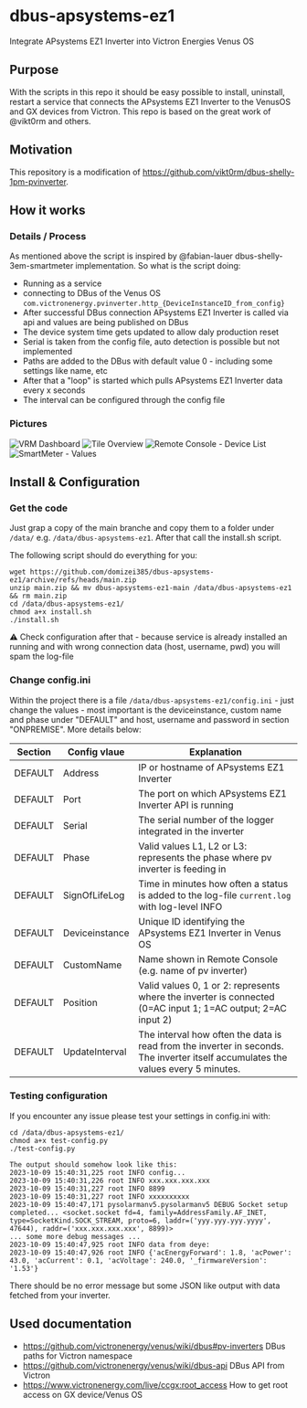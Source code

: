 # dbus-apsystems-ez1
Integrate APsystems EZ1 Inverter into Victron Energies Venus OS

## Purpose
With the scripts in this repo it should be easy possible to install, uninstall, restart a service that connects the APsystems EZ1 Inverter to the VenusOS and GX devices from Victron.
This repo is based on the great work of @vikt0rm and others.

## Motivation
This repository is a modification of https://github.com/vikt0rm/dbus-shelly-1pm-pvinverter. 

## How it works

### Details / Process
As mentioned above the script is inspired by @fabian-lauer dbus-shelly-3em-smartmeter implementation.
So what is the script doing:
- Running as a service
- connecting to DBus of the Venus OS `com.victronenergy.pvinverter.http_{DeviceInstanceID_from_config}`
- After successful DBus connection APsystems EZ1 Inverter is called via api and values are being published on DBus
- The device system time gets updated to allow daly production reset
- Serial is taken from the config file, auto detection is possible but not implemented
- Paths are added to the DBus with default value 0 - including some settings like name, etc
- After that a "loop" is started which pulls APsystems EZ1 Inverter data every x seconds
- The interval can be configured through the config file


### Pictures
![VRM Dashboard](img/vrm-dashboard.png)
![Tile Overview](img/venus-os-overview.png)
![Remote Console - Device List](img/venus-os-devicelist.png) 
![SmartMeter - Values](img/venus-os-device.png)


## Install & Configuration
### Get the code
Just grap a copy of the main branche and copy them to a folder under `/data/` e.g. `/data/dbus-apsystems-ez1`.
After that call the install.sh script.

The following script should do everything for you:
```
wget https://github.com/domizei385/dbus-apsystems-ez1/archive/refs/heads/main.zip
unzip main.zip && mv dbus-apsystems-ez1-main /data/dbus-apsystems-ez1 && rm main.zip
cd /data/dbus-apsystems-ez1/
chmod a+x install.sh
./install.sh
```
⚠️ Check configuration after that - because service is already installed an running and with wrong connection data (host, username, pwd) you will spam the log-file

### Change config.ini
Within the project there is a file `/data/dbus-apsystems-ez1/config.ini` - just change the values - most important is the deviceinstance, custom name and phase under "DEFAULT" and host, username and password in section "ONPREMISE". More details below:

| Section  | Config vlaue | Explanation                                                                                                                       |
| ------------- | ------------- |-----------------------------------------------------------------------------------------------------------------------------------|
| DEFAULT  | Address | IP or hostname of APsystems EZ1 Inverter                                                                                          |
| DEFAULT  | Port | The port on which APsystems EZ1 Inverter API is running                                                                           |
| DEFAULT  | Serial | The serial number of the logger integrated in the inverter                                                                        |
| DEFAULT  | Phase | Valid values L1, L2 or L3: represents the phase where pv inverter is feeding in                                                   |
| DEFAULT  | SignOfLifeLog  | Time in minutes how often a status is added to the log-file `current.log` with log-level INFO                                     |
| DEFAULT  | Deviceinstance | Unique ID identifying the APsystems EZ1 Inverter in Venus OS                                                                                 |
| DEFAULT  | CustomName | Name shown in Remote Console (e.g. name of pv inverter)                                                                           |
| DEFAULT  | Position | Valid values 0, 1 or 2: represents where the inverter is connected (0=AC input 1; 1=AC output; 2=AC input 2)                      |
| DEFAULT  | UpdateInterval | The interval how often the data is read from the inverter in seconds. The inverter itself accumulates the values every 5 minutes. |

### Testing configuration
If you encounter any issue please test your settings in config.ini with:
```
cd /data/dbus-apsystems-ez1/
chmod a+x test-config.py
./test-config.py
```

```
The output should somehow look like this:
2023-10-09 15:40:31,225 root INFO config...
2023-10-09 15:40:31,226 root INFO xxx.xxx.xxx.xxx
2023-10-09 15:40:31,227 root INFO 8899
2023-10-09 15:40:31,227 root INFO xxxxxxxxxx
2023-10-09 15:40:47,171 pysolarmanv5.pysolarmanv5 DEBUG Socket setup completed... <socket.socket fd=4, family=AddressFamily.AF_INET, type=SocketKind.SOCK_STREAM, proto=6, laddr=('yyy.yyy.yyy.yyyy', 47644), raddr=('xxx.xxx.xxx.xxx', 8899)>
... some more debug messages ...
2023-10-09 15:40:47,925 root INFO data from deye:
2023-10-09 15:40:47,926 root INFO {'acEnergyForward': 1.8, 'acPower': 43.0, 'acCurrent': 0.1, 'acVoltage': 240.0, '_firmwareVersion': '1.53'}
```
There should be no error message but some JSON like output with data fetched from your inverter.

## Used documentation
- https://github.com/victronenergy/venus/wiki/dbus#pv-inverters   DBus paths for Victron namespace
- https://github.com/victronenergy/venus/wiki/dbus-api   DBus API from Victron
- https://www.victronenergy.com/live/ccgx:root_access   How to get root access on GX device/Venus OS
